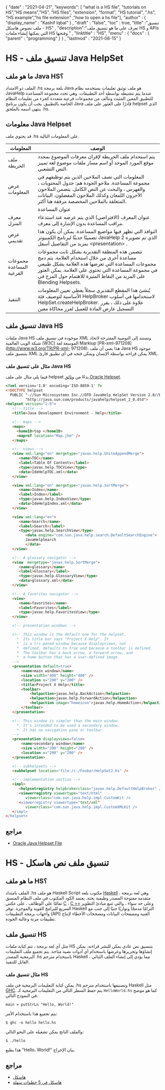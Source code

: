 {
  "date" : "2021-04-21",
  "keywords": [ "what is a HS file", "tutorials on HS","HS means","HS", "HS files", "extension", "format", "HS tutorial", ".hs", "HS example","hs file extension" ,"how to open a hs file"],
  "author" : {
    "display_name" : "Kashif Iqbal"
} ,
  "draft" : "false",
  "toc" : true,
  "title" :"تنسيق ملف نصوص هاسكل - HS" ,
  "description":"تعرف على ما هو تنسيق ملف HS و APIs التي يمكنها إنشاء ملفات HS وفتحها." ,
  "linktitle" : "HS",
  "menu" : {
    "docs" : {
      "parent" : "programming"
}
} ,
  "lastmod" : "2021-06-15"
}

# HS - تنسيق ملف Java HelpSet

## ما هو ملف Java HS؟

الملف ذو الامتداد .hs بلغة برمجة Java هو ملف توثيق تعليمات يستخدمه نظام JavaHelp عندما يتم تنشيطه بواسطة أحد التطبيقات. وهي تحدد مجموعة المساعدة للتطبيق المعين المثبت وتتألف من مجموعات فرعية متعددة كجزء من تعليمات النظام الخاصة بالتطبيق. يجب أن يكون برنامج Java قادرًا على العثور على ملف helpset الذي ينتهي اسمه بالملحق .hs.

## معلومات Java Helpset

قد يحتوي ملف .hs على المعلومات التالية.

| المعلومات | الوصف |
---|---|
| ملف الخريطة | يتم استخدام ملف الخريطة لإقران معرفات الموضوع بمحدد موقع المورد الموحد أو اسم مسار ملفات موضوع لغة تمييز النص التشعبي.
| عرض المعلومات | المعلومات التي تصف الملاحين الذين يتم توظيفهم في مجموعة المساعدة. ملاحو الجودة هم: جدول المحتويات ، والفهرس ، والبحث عن النص الكامل. يتضمن الملاحون الآخرون اللمعان وكذلك الملاحون المفضلون. البيانات المتعلقة بالملاحين المخصصة مرفقة هنا أكثر. |
<html>| عنوان المساعدة | The \<title> تم تحديده داخل ملف helpset (.hs). يظهر هذا العنوان في أعلى معظم النوافذ وأي نوافذ ثانوية موضحة في ملف التعليمات الخاص بك. | </html>
| معرف المنزل | عنوان المعرف (الافتراضي) الذي يتم عرضه عند استدعاء مراقب المساعدة بدون الإشارة إلى معرف. |
| عرض تقديمي | النوافذ التي تظهر فيها مواضيع المساعدة. يمكن أن يكون هذا تضمينًا حديثًا لبرنامج الكمبيوتر JavaHelp 2 الذي تم تصويره بمزيد من التفاصيل أسفل \<presentation> . |
| مجموعات المساعدة الفرعية | تتضمن هذه المنطقة التقديرية بشكل ثابت مجموعات مساعدة أخرى من خلال استخدام العلامة. يتم دمج مجموعات المساعدة التي تعرضها هذه العلامة بشكل طبيعي في مجموعة المساعدة التي تحتوي على العلامة. يمكن العثور على المزيد من النقاط المثيرة للاهتمام حول المزج في Blending Helpsets. |
| التنفيذ | يُنشئ هذا المقطع التقديري سجلاً يعطي تعيين المعلومات الأساسية لتوصيف فئة HelpBroker لاستخدامها في أسلوب HelpSet.createHelpBroker. علاوة على ذلك ، يقرر التسجيل عارض المادة للعميل لفرز محاكاة معين

## تنسيق ملف Java HS

ملفات Java HS موجودة في تنسيق ملف XML وتستند إلى التوصية المقترحة لاتحاد شبكة الويب العالمية (W3C) الموسعة لغة Markiup [PR-xml-971208](http://www.w3.org/TR/PR-xml- 971208). هذا يعني أن ملف Java HS موجود بتنسيق ملف XML يمكن قراءته بواسطة الإنسان ويمكن فتحه في أي تطبيق قارئ XML.

### مثال على تنسيق ملف Java HS

فيما يلي مثال على ملف helpset بدءًا من [وثائق Oracle Helpset](https://docs.oracle.com/cd/E19253-01/819-0913/author/helpset.html).

```html
<?xml version='1.0' encoding='ISO-8859-1' ?>
<!DOCTYPE helpset
  PUBLIC "-//Sun Microsystems Inc.//DTD JavaHelp HelpSet Version 2.0//EN"
         "http://java.sun.com/products/javahelp/helpset_2_0.dtd">
<helpset version="2.0">
   <!-- title -->
   <title>Java Development Environment - Help</title>

   <!-- maps -->
   <maps>
     <homeID>top </homeID>
     <mapref location="Map.jhm" />
   </maps>

   <!-- views -->
   <view xml:lang="en" mergetype="javax.help.UniteAppendMerge">
      <name>TOC</name>
      <label>Table Of Contents</label>
      <type>javax.help.TOCView</type>
      <data>IdeHelpTOC.xml</data>
   </view>

   <view xml:lang="en" mergetype="javax.help.SortMerge">
      <name>Index</name>
      <label>Index</label>
      <type>javax.help.IndexView</type>
      <data>IdeHelpIndex.xml</data>
   </view>

   <view xml:lang="en">
      <name>Search</name>
      <label>Search</label>
      <type>javax.help.SearchView</type>
         <data engine="com.sun.java.help.search.DefaultSearchEngine">
         JavaHelpSearch
         </data>
   </view>

   <!-- A glossary navigator -->
   <view  mergetype="javax.help.SortMerge">
      <name>glossary</name>
      <label>Glossary</label>
      <type>javax.help.GlossaryView</type>
      <data>glossary.xml</data>
   </view>

   <!-- A favorites navigator -->
   <view>
      <name>favorites</name>
      <label>Favorites</label>
      <type>javax.help.FavoritesView</type>
   </view>

   <!-- presentation windows -->

   <!-- This window is the default one for the helpset.
     *  Its title bar says "Project X Help". It
     *  is a tri-paned window because displayviews, not
     *  defined, defaults to true and because a toolbar is defined.
     *  The toolbar has a back arrow, a forward arrow, and
     *  a home button that has a user-defined image.
   -->
   <presentation default=true>
       <name>main window</name>
       <size width="400" height="400" />
       <location x="200" y="200" />
       <title>Project X Help</title>
       <toolbar>
           <helpaction>javax.help.BackAction</helpaction>
           <helpaction>javax.help.ForwardAction</helpaction>
           <helpaction image="homeicon">javax.help.HomeAction</helpaction>
       </toolbar>
   </presentation>

   <!-- This window is simpler than the main window.
     *  It's intended to be used a secondary window.
     *  It has no navigation pane or toolbar.
   -->
   <presentation displayviews=false>
       <name>secondary window</name>
       <size width="200" height="200" />
       <location x="200" y="200" />
   </presentation>

   <!-- subhelpsets -->
   <subhelpset location="file:/c:/Foobar/HelpSet2.hs" />

   <!-- implementation section -->
   <impl>
      <helpsetregistry helpbrokerclass="javax.help.DefaultHelpBroker" />
      <viewerregistry viewertype="text/html"
         viewerclass="com.sun.java.help.impl.CustomKit />
      <viewerregistry viewertype="text/xml"
         viewerclass="com.sun.java.help.impl.CustomXMLKit />
   </impl>
</helpset>
```

## مراجع
* [Oracle Java Helpset File](https://docs.oracle.com/cd/E19253-01/819-0913/author/helpset.html)

# HS - تنسيق ملف نص هاسكل

## ما هو ملف HS؟

الملف بامتداد .hs هو ملف Haskell Script مكتوب بلغة [Haskell](https://wiki.haskell.org/Haskell) ، وهي لغة برمجة متقدمة مفتوحة المصدر وظيفية بحتة. يعتمد الكود المكتوب في ملف النظام المنسق تمامًا على الوظائف ، على عكس [C](/ar/programming/c/) ، [C ++](/ar/programming/cpp/) وعلى حد سواء ، والتي تتبع مبادئ التطوير السريع للبرامج القوية والموجزة. توفر Haskell التزامًا مدمجًا وتوازيًا جنبًا إلى جنب مع واجهات برمجة التطبيقات (API) الغنية ومصفحات البيانات ومصححات الأخطاء لإنتاج تطبيقات مرنة وعالية الجودة.

## تنسيق ملف HS

مثل أي لغة برمجة ، تتم كتابة ملفات HS بتنسيق نص عادي يمكن للبشر قراءته. يمكن إنشاؤها وتحريرها وعرضها باستخدام أي أدوات نصية متاحة. يتم تجميع ملف التعليمات البرمجية المصدر .hs باستخدام مترجم Haskell ، مما يؤدي إلى إنشاء الملف الثنائي القابل للتنفيذ.

### مثال تنسيق ملف HS

يمكن كتابة التعليمات البرمجية في ملف .hs وتصنيفها باستخدام مترجم Haskell مثل [GHC](http://haskell.org/ghc). يتم حفظ السطر التالي من التعليمات البرمجية كـ `HelloWorld.hs` كما هو موضح في النموذج التالي.

```
main = putStrLn "Hello, World!"
```

يتم تجميع هذا باستخدام الأمر:

```
$ ghc -o hello hello.hs
```
والملف الناتج يمكن تشغيله على النحو التالي:

```
$ ./hello
```
هذا يطبع "Hello، World!" بيان الإخراج.

## مراجع

* [هاسكل](https://wiki.haskell.org/Haskell)
* [هاسكل في 5 خطوات سهلة](https://wiki.haskell.org/Haskell_in_5_steps)

